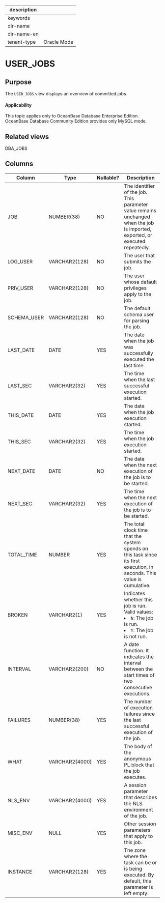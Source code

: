| description ||
|---|---|
| keywords ||
| dir-name ||
| dir-name-en ||
| tenant-type | Oracle Mode |

# USER_JOBS

## Purpose

The `USER_JOBS` view displays an overview of committed jobs.

<main id="notice" >
    <h4>Applicability</h4>
    <p>This topic applies only to OceanBase Database Enterprise Edition. OceanBase Database Community Edition provides only MySQL mode. </p>
  </main>

## Related views

DBA_JOBS

## Columns


| **Column** | **Type** | **Nullable?** | **Description** |
|-------------|----------------|----------------|-------------------------------------------------------------------------------------------------------------------------------------------|
| JOB | NUMBER(38) | NO | The identifier of the job. This parameter value remains unchanged when the job is imported, exported, or executed repeatedly.  |
| LOG_USER | VARCHAR2(128) | NO | The user that submits the job.  |
| PRIV_USER | VARCHAR2(128) | NO | The user whose default privileges apply to the job.  |
| SCHEMA_USER | VARCHAR2(128) | NO | The default schema user for parsing the job.  |
| LAST_DATE | DATE | YES | The date when the job was successfully executed the last time.  |
| LAST_SEC | VARCHAR2(32) | YES | The time when the last successful execution started.  |
| THIS_DATE | DATE | YES | The date when the job execution started.  |
| THIS_SEC | VARCHAR2(32) | YES | The time when the job execution started.  |
| NEXT_DATE | DATE | NO | The date when the next execution of the job is to be started.  |
| NEXT_SEC | VARCHAR2(32) | YES | The time when the next execution of the job is to be started.  |
| TOTAL_TIME | NUMBER | YES | The total clock time that the system spends on this task since its first execution, in seconds. This value is cumulative.  |
| BROKEN | VARCHAR2(1) | YES | Indicates whether this job is run. Valid values: <li> `N`: The job is run.   <li> `Y`: The job is not run. |
| INTERVAL | VARCHAR2(200) | NO | A date function. It indicates the interval between the start times of two consecutive executions.  |
| FAILURES | NUMBER(38) | YES | The number of execution failures since the last successful execution of the job.  |
| WHAT | VARCHAR2(4000) | YES | The body of the anonymous PL block that the job executes.  |
| NLS_ENV | VARCHAR2(4000) | YES | A session parameter that describes the NLS environment of the job.  |
| MISC_ENV | NULL | YES | Other session parameters that apply to this job.  |
| INSTANCE | VARCHAR2(128) | YES | The zone where the task can be or is being executed. By default, this parameter is left empty.  |
